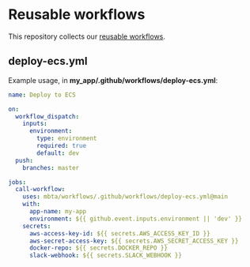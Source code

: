 # Reusable workflows

This repository collects our [reusable workflows](https://docs.github.com/en/actions/using-workflows/reusing-workflows).

## deploy-ecs.yml

Example usage, in **my_app/.github/workflows/deploy-ecs.yml**:

```yml
name: Deploy to ECS

on:
  workflow_dispatch:
    inputs:
      environment:
        type: environment
        required: true
        default: dev
  push:
    branches: master

jobs:
  call-workflow:
    uses: mbta/workflows/.github/workflows/deploy-ecs.yml@main
    with:
      app-name: my-app
      environment: ${{ github.event.inputs.environment || 'dev' }}
    secrets:
      aws-access-key-id: ${{ secrets.AWS_ACCESS_KEY_ID }}
      aws-secret-access-key: ${{ secrets.AWS_SECRET_ACCESS_KEY }}
      docker-repo: ${{ secrets.DOCKER_REPO }}
      slack-webhook: ${{ secrets.SLACK_WEBHOOK }}
```
